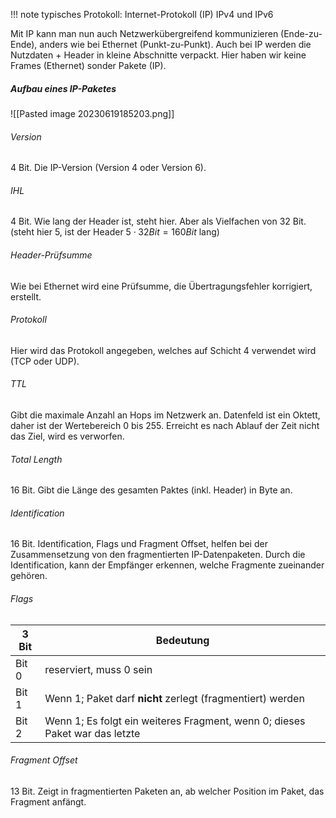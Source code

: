 !!! note
	typisches Protokoll: Internet-Protokoll (IP)
	IPv4 und IPv6

Mit IP kann man nun auch Netzwerkübergreifend kommunizieren (Ende-zu-Ende), anders wie bei Ethernet (Punkt-zu-Punkt).
Auch bei IP werden die Nutzdaten + Header in kleine Abschnitte verpackt. Hier haben wir keine Frames (Ethernet) sonder Pakete (IP).
##### Aufbau eines IP-Paketes
![[Pasted image 20230619185203.png]]
###### Version
4 Bit. Die IP-Version (Version 4 oder Version 6).

###### IHL
4 Bit. Wie lang der Header ist, steht hier. Aber als Vielfachen von 32 Bit. (steht hier 5, ist der Header $5\cdot32Bit=160Bit$ lang)

###### Header-Prüfsumme
Wie bei Ethernet wird eine Prüfsumme, die Übertragungsfehler korrigiert, erstellt.

###### Protokoll
Hier wird das Protokoll angegeben, welches auf Schicht 4 verwendet wird (TCP oder UDP).

###### TTL
Gibt die maximale Anzahl an Hops im Netzwerk an. Datenfeld ist ein Oktett, daher ist der Wertebereich 0 bis 255. Erreicht es nach Ablauf der Zeit nicht das Ziel, wird es verworfen.

###### Total Length
16 Bit. Gibt die Länge des gesamten Paktes (inkl. Header) in Byte an. 

###### Identification
16 Bit. Identification, Flags und Fragment Offset, helfen bei der Zusammensetzung von den fragmentierten IP-Datenpaketen. Durch die Identification, kann der Empfänger erkennen, welche Fragmente zueinander gehören.

###### Flags

| 3 Bit | Bedeutung                                                     |
| ----- | --------------------------------------------------------------------------- |
| Bit 0 | reserviert, muss 0 sein                                                     |
| Bit 1 | Wenn 1; Paket darf **nicht** zerlegt (fragmentiert) werden                  |
| Bit 2 | Wenn 1; Es folgt ein weiteres Fragment, wenn 0; dieses Paket war das letzte |

###### Fragment Offset
13 Bit. Zeigt in fragmentierten Paketen an, ab welcher Position im Paket, das Fragment anfängt. 


